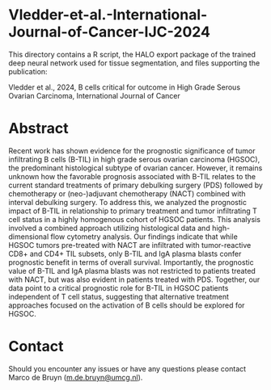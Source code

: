 # Vledder-et-al.-International-Journal-of-Cancer-IJC-2024
This directory contains a R script, the HALO export package of the trained deep neural network used for tissue segmentation, and files supporting the publication:

Vledder et al., 2024, B cells critical for outcome in High Grade Serous Ovarian Carcinoma, International Journal of Cancer

# Abstract
Recent work has shown evidence for the prognostic significance of tumor infiltrating B cells (B-TIL) in high grade serous ovarian carcinoma (HGSOC), the predominant histological subtype of ovarian cancer. However, it remains unknown how the favorable prognosis associated with B-TIL relates to the current standard treatments of primary debulking surgery (PDS) followed by chemotherapy  or (neo-)adjuvant chemotherapy (NACT) combined with interval debulking surgery. To address this, we analyzed the prognostic impact of B-TIL in relationship to primary treatment  and tumor infiltrating T cell status in a highly homogenous cohort of HGSOC patients. This analysis involved a combined approach utilizing histological data and high-dimensional flow cytometry analysis. Our findings indicate that while HGSOC tumors pre-treated with NACT are infiltrated with tumor-reactive CD8+ and CD4+ TIL subsets, only B-TIL and IgA plasma blasts confer prognostic benefit in terms of overall survival. Importantly, the prognostic value of B-TIL and IgA plasma blasts was not restricted to patients treated with NACT, but was also evident in patients treated with PDS. Together, our data point to a critical prognostic role for B-TIL in HGSOC patients independent of T cell status, suggesting that alternative treatment approaches focused on the activation of B cells should be explored for HGSOC. 

# Contact
Should you encounter any issues or have any questions please contact Marco de Bruyn (m.de.bruyn@umcg.nl).
